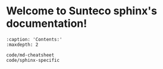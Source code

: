 # Welcome to Sunteco sphinx's documentation!

```{toctree}
:caption: 'Contents:'
:maxdepth: 2

code/md-cheatsheet
code/sphinx-specific
```